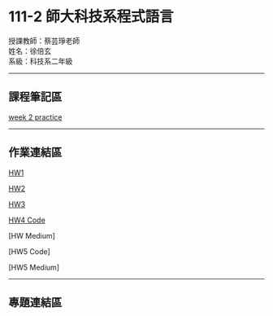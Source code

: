 # 111-2 師大科技系程式語言
授課教師：蔡芸琤老師  
姓名：徐倍玄    
系級：科技系二年級 

-------
課程筆記區 
---
[week 2 practice](https://github.com/xuanhsu/111-2-programming/blob/main/practice%201/practice1_hsu.ipynb) 

---
作業連結區 
---
[HW1](https://github.com/xuanhsu/111-2-programming/blob/main/HW1/HW1.ipynb)

[HW2](https://github.com/xuanhsu/111-2-programming/blob/main/HW2/HW2.ipynb)

[HW3](https://github.com/xuanhsu/111-2-programming/blob/main/HW3/%E7%B6%B2%E8%B7%AF%E7%88%AC%E8%9F%B2(HW3).ipynb)

[HW4 Code](https://github.com/xuanhsu/111-2-programming/blob/main/HW4/HW4.ipynb)

[HW Medium]

[HW5 Code]

[HW5 Medium]


---
專題連結區 
---
